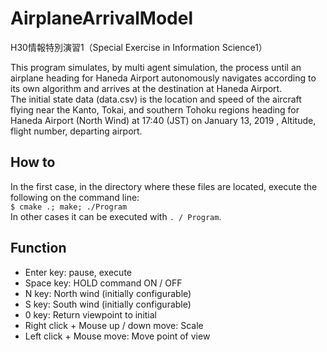 # AirplaneArrivalModel
H30情報特別演習1（Special Exercise in Information Science1）

This program simulates, by multi agent simulation, the process until an airplane heading for Haneda Airport autonomously navigates according to its own algorithm and arrives at the destination at Haneda Airport.  
The initial state data (data.csv) is the location and speed of the aircraft flying near the Kanto, Tokai, and southern Tohoku regions heading for Haneda Airport (North Wind) at 17:40 (JST) on January 13, 2019 , Altitude, flight number, departing airport.  

## How to  

In the first case, in the directory where these files are located, execute the following on the command line:  
`$ cmake .; make; ./Program`  
In other cases it can be executed with `. / Program`.

## Function

- Enter key: pause, execute  
- Space key: HOLD command ON / OFF  
- N key: North wind (initially configurable)  
- S key: South wind (initially configurable)  
- 0 key: Return viewpoint to initial  
- Right click + Mouse up / down move: Scale  
- Left click + Mouse move: Move point of view
